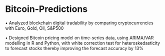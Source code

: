 # Bitcoin-Predictions
•	Analyzed blockchain digital tradability by comparing cryptocurrencies with Euro, Gold, Oil, S&P500 </br>

•	Designed Bitcoin pricing model on time-series data, using ARIMA/VAR modelling in R and Python, with white correction test for heteroskedasticity to forecast stocks thereby improving the forecast accuracy by 13%

